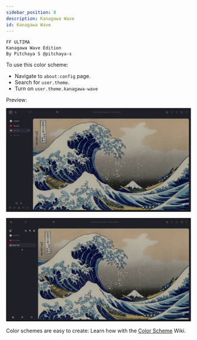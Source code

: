 ```yaml
---
sidebar_position: 8
description: Kanagawa Wave
id: Kanagawa Wave
---
```


```
FF ULTIMA
Kanagawa Wave Edition
By Pitchaya S @pitchaya-s
```

To use this color scheme:
- Navigate to `about:config` page.
- Search for `user.theme`.
- Turn on `user.theme.kanagawa-wave`

Preview:

![preview](./preview.jpg)

![previews](./preview-sidebery.jpg)

Color schemes are easy to create: Learn how with the [Color Scheme](https://github.com/soulhotel/FF-ULTIMA/wiki/Create-a-Color-Scheme) Wiki.
